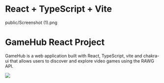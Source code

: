 # React + TypeScript + Vite

<!DOCTYPE html>
<html lang="en">
<head>
  <meta charset="UTF-8">
</head>
public/Screenshot (1).png
<body>
    <h1>GameHub React Project</h1>

<p>GameHub is a web application built with React, TypeScript, vite and chakra-ui that allows users to discover and explore video games using the RAWG API.</p>
<img src="https://github.com/dirnalafeinte/React-Game-hub.git/main/public/Screenshot (1).png>

<h2>Technologies Used</h2>
  <ul>
    <li>React</li>
    <li>TypeScript</li>
    <li>RAWG API: An API that provides access to a vast collection of video game data, including game details, screenshots, ratings, and trailers.</li>
    <li>Vite: A fast and minimalist build tool for modern web development.</li>
    <li>Chakra UI: A modular and accessible component library for building React applications.</li>
  </ul>


  <h2> Features</h2>

- Game search: Users can search for their favorite games using the search bar.
- Game details: Users can view detailed information about a selected game, including its title, platforms, and genres.
- Game ratings: Users can see the overall rating and individual user ratings for a game.
- Responsive design: The application is designed to be fully responsive and accessible on different devices.

  <img src="https://github.com/melodiw82/React-Game-Hub/blob/main/public/Screenshot%20(2).png">

</body>
</html>
